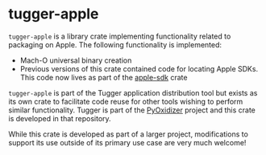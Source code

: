 # tugger-apple

`tugger-apple` is a library crate implementing functionality related
to packaging on Apple. The following functionality is implemented:

* Mach-O universal binary creation
* Previous versions of this crate contained code for locating Apple SDKs.
  This code now lives as part of the [apple-sdk](https://crates.io/crates/apple-sdk)
  crate

`tugger-apple` is part of the Tugger application distribution tool
but exists as its own crate to facilitate code reuse for other tools
wishing to perform similar functionality. Tugger is part of the
[PyOxidizer](https://github.com/indygreg/PyOxidizer.git) project and
this crate is developed in that repository.

While this crate is developed as part of a larger project, modifications
to support its use outside of its primary use case are very much welcome!
